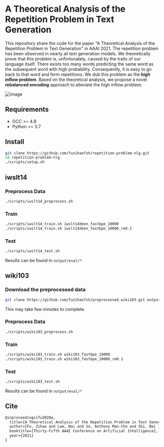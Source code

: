 # A Theoretical Analysis of the Repetition Problem in Text Generation
This repository share the code for the paper "A Theoretical Analysis of the Repetition Problem in Text Generation" in AAAI 2021. The repetition problem has been observed in nearly all text generation models. We theoretically prove that this problem is, unfortunately, caused by the traits of our language itself. There exists too many words predicting the same word as the subsequent word with high probability. Consequently, it is easy to go back to that word and form repetitions. 
We dub this problem as the **high inflow problem**. Based on the theoretical analysis, we propose a novel **rebalanced encoding** approach to alleviate the high inflow problem.

![image](https://user-images.githubusercontent.com/1419566/103292227-5fb86780-4a28-11eb-97c5-44ace9e0f6cb.png)


## Requirements
- GCC >= 4.8
- Python >= 3.7

## Install 
```bash
git clone https://github.com/fuzihaofzh/repetition-problem-nlg.git
cd repetition-problem-nlg
./scripts/setup.sh
```

## iwslt14
### Preprocess Data
```bash
./scripts/iwslt14_preprocess.sh
```
### Train
```bash
./scripts/iwslt14_train.sh iwslt14deen_fastbpe_10000
./scripts/iwslt14_train.sh iwslt14deen_fastbpe_10000_re0.1
```

### Test
```bash
./scripts/iwslt14_test.sh
```
Results can be found in `output/eval/*`


## wiki103
### Download the preprocessed data
```bash
git clone https://github.com/fuzihaofzh/preprocessed_wiki103.git output/preprocessed/wiki103
```
This may take few minutes to complete.

### Preprocess Data
```bash
./scripts/wiki103_preprocess.sh
```
### Train
```bash
./scripts/wiki103_train.sh wiki103_fastbpe_10000
./scripts/wiki103_train.sh wiki103_fastbpe_10000_re0.1
```

### Test
```bash
./scripts/wiki103_test.sh
```
Results can be found in `output/eval/*`



## Cite 
```latex
@inproceedings{fu2020a,
  title={A Theoretical Analysis of the Repetition Problem in Text Generation.},
  author={Fu, Zihao and Lam, Wai and So, Anthony Man-Cho and Shi, Bei },
  booktitle={Thirty-Fifth AAAI Conference on Artificial Intelligence},
  year={2021}
}
```
